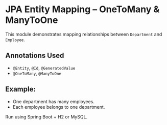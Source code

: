 # JPA Entity Mapping – OneToMany & ManyToOne

This module demonstrates mapping relationships between `Department` and `Employee`.

## Annotations Used
- `@Entity`, `@Id`, `@GeneratedValue`
- `@OneToMany`, `@ManyToOne`

## Example:
- One department has many employees.
- Each employee belongs to one department.

Run using Spring Boot + H2 or MySQL.
